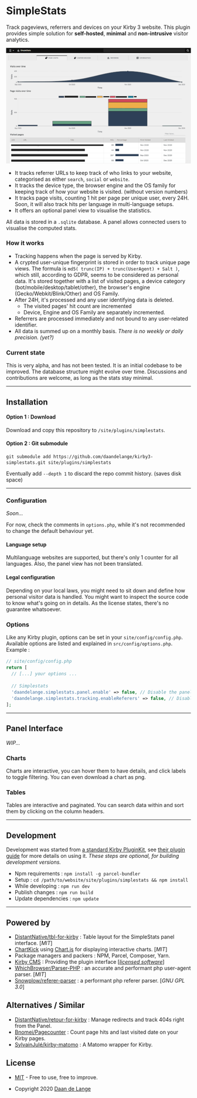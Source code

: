 # SimpleStats

Track pageviews, referrers and devices on your Kirby 3 website.
This plugin provides simple solution for **self-hosted**, **minimal** and **non-intrusive** visitor analytics.

![Simplestats Screenshot](k3-simplestats.png)

- It tracks referrer URLs to keep track of who links to your website, categorised as either `search`, `social` or `website`.
- It tracks the device type, the browser engine and the OS family for keeping track of how your website is visited. (without version numbers)
- It tracks page visits, counting 1 hit per page per unique user, every 24H. Soon, it will also track hits per language in multi-language setups.
- It offers an optional panel view to visualise the statistics.

All data is stored in a `.sqlite` database.
A panel allows connected users to visualise the computed stats.

### How it works
- Tracking happens when the page is served by Kirby.
- A crypted user-unique fingerprint is stored in order to track unique page views.
The formula is `md5( trunc(IP) + trunc(UserAgent) + Salt )`, which still, according to GDPR, seems to be considered as personal data.
It's stored together with a list of visited pages, a device category (bot/mobile/desktop/tablet/other), the browser's engine (Gecko/Webkit/Blink/Other) and OS Family.
- After 24H, it's processed and any user identifying data is deleted.
  - The visited pages' hit count are incremented
  - Device, Engine and OS Family are separately incremented.
- Referrers are processed immediately and not bound to any user-related identifier.
- All data is summed up on a monthly basis. *There is no weekly or daily precision. (yet?)*


### Current state
This is very alpha, and has not been tested. It is an initial codebase to be improved.
The database structure might evolve over time.
Discussions and contributions are welcome, as long as the stats stay minimal.

****


## Installation

#### Option 1 : Download

Download and copy this repository to `/site/plugins/simplestats`.

#### Option 2 : Git submodule

```
git submodule add https://github.com/daandelange/kirby3-simplestats.git site/plugins/simplestats
```
Eventually add `--depth 1` to discard the repo commit history. (saves disk space)

****

### Configuration

*Soon...*

For now, check the comments in `options.php`, while it's not recommended to change the default behaviour yet.

#### Language setup
Multilanguage websites are supported, but there's only 1 counter for all languages.
Also, the panel view has not been translated.

#### Legal configuration
Depending on your local laws, you might need to sit down and define how personal visitor data is handled.
You might want to inspect the source code to know what's going on in details.
As the license states, there's no guarantee whatsoever.

### Options
Like any Kirby plugin, options can be set in your `site/config/config.php`.
Available options are listed and explained in `src/config/options.php`.
Example :
````PHP
// site/config/config.php
return [
  // [...] your options ...

  // Simplestats
  'daandelange.simplestats.panel.enable' => false, // Disable the panel view completely
  'daandelange.simplestats.tracking.enableReferers' => false, // Disable referer tracking
];
````

****

## Panel Interface

*WIP...*

### Charts
Charts are interactive, you can hover them to have details, and click labels to toggle filtering. You can even download a chart as png.

### Tables
Tables are interactive and paginated. You can search data within and sort them by clicking on the column headers.


****

## Development

Development was started from [a standard Kirby PluginKit](https://github.com/getkirby/pluginkit/tree/4-panel), see [their plugin guide](https://getkirby.com/docs/guide/plugins/plugin-setup-basic) for more details on using it.
*These steps are optional, for building development versions.*

- Npm requirements    : `npm install -g parcel-bundler`
- Setup               : `cd /path/to/website/site/plugins/simplestats && npm install`
- While developing    : `npm run dev`
- Publish changes     : `npm run build`
- Update dependencies : `npm update`


****

## Powered by

- [DistantNative/tbl-for-kirby](https://github.com/distantnative/tbl-for-kirby) : Table layout for the SimpleStats panel interface. [*MIT*]
- [ChartKick](https://chartkick.com) using [Chart.js]() for displaying interactive charts. [*MIT*]
- Package managers and packers : NPM, Parcel, Composer, Yarn.
- [Kirby CMS](https://getkirby.com) : Providing the plugin interface [[*licensed software*](https://getkirby.com/license)]
- [WhichBrowser/Parser-PHP](https://github.com/WhichBrowser/Parser-PHP) : an accurate and performant php user-agent parser.  [*MIT*]
- [Snowplow/referer-parser](https://github.com/snowplow-referer-parser/referer-parser) : a performant php referer parser. [*GNU GPL 3.0*]

## Alternatives / Similar

- [DistantNative/retour-for-kirby](https://github.com/distantnative/retour-for-kirby) : Manage redirects and track 404s right from the Panel.
- [Bnomei/Pagecounter](https://github.com/bnomei/kirby3-pageviewcounter) : Count page hits and last visited date on your Kirby pages.
- [SylvainJulé/kirby-matomo](https://github.com/sylvainjule/kirby-matomo) : A Matomo wrapper for Kirby.


## License

- [MIT](./LICENSE.md) - Free to use, free to improve.

- Copyright 2020 [Daan de Lange](https://github.com/daandelange)
